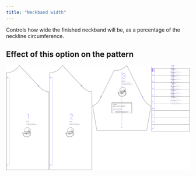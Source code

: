 ```yaml
---
title: "Neckband width"
---
```


Controls how wide the finished neckband will be, as a percentage of the neckline circumference.



## Effect of this option on the pattern
![This image shows the effect of this option by superimposing several variants that have a different value for this option](shelly_neckbandwidth_sample.svg "Effect of this option on the pattern")

